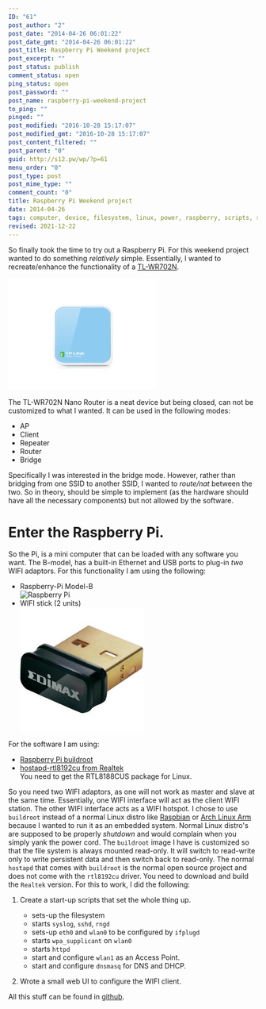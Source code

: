 ```yaml
---
ID: "61"
post_author: "2"
post_date: "2014-04-26 06:01:22"
post_date_gmt: "2014-04-26 06:01:22"
post_title: Raspberry Pi Weekend project
post_excerpt: ""
post_status: publish
comment_status: open
ping_status: open
post_password: ""
post_name: raspberry-pi-weekend-project
to_ping: ""
pinged: ""
post_modified: "2016-10-28 15:17:07"
post_modified_gmt: "2016-10-28 15:17:07"
post_content_filtered: ""
post_parent: "0"
guid: http://s12.pw/wp/?p=61
menu_order: "0"
post_type: post
post_mime_type: ""
comment_count: "0"
title: Raspberry Pi Weekend project
date: 2014-04-26
tags: computer, device, filesystem, linux, power, raspberry, scripts, software
revised: 2021-12-22
---
```


So finally took the time to try out a Raspberry Pi. For this weekend project wanted to do something _relatively_ simple.
Essentially, I wanted to recreate/enhance the functionality of a
[TL-WR702N](http://www.tp-link.com/en/products/details/?model=TL-WR702N).

![tl-wr702n-01](/images/2014/TL-WR720N-01.jpg)

The TL-WR702N Nano Router is a neat device but being closed, can not be customized to what I wanted. It can be used in
the following modes:

*   AP
*   Client
*   Repeater
*   Router
*   Bridge

Specifically I was interested in the bridge mode. However, rather
than bridging from one SSID to another SSID, I wanted to _route/nat_
between the two. So in theory, should be simple to implement (as the
hardware should have all the necessary components) but not allowed by
the software.

Enter the Raspberry Pi.
=======================

So the Pi, is a mini computer that can be loaded with any software you want. The B-model, has a built-in Ethernet and USB ports to plug-in _two_ WIFI adaptors. For this functionality I am using the following:

*   Raspberry-Pi Model-B  
    ![Raspberry Pi](https://upload.wikimedia.org/wikipedia/commons/thumb/6/6f/Raspberry_Pi_B%2B_top.jpg/300px-Raspberry_Pi_B%2B_top.jpg)
*   WIFI stick (2 units)  
    ![WIFI](/images/2014/993655_LB_00_FB.EPS_250.jpg)

For the software I am using:

*   [Raspberry Pi buildroot](https://github.com/gamaral/rpi-buildroot)
*   [hostapd-rtl8192cu from Realtek](http://www.realtek.com.tw/downloads/downloadsView.aspx?Langid=1&PNid=21&PFid=48&Level=5&Conn=4&DownTypeID=3&GetDown=false&Downloads=true)  
    You need to get the RTL8188CUS package for Linux.

So you need two WIFI adaptors, as one will not work as master and slave at the same time. Essentially, one WIFI interface will act as the client WIFI station. The other WIFI interface acts as a WIFI hotspot. I chose to use `buildroot` instead of a normal Linux distro like [Raspbian](http://www.raspbian.org/) or [Arch Linux Arm](http://archlinuxarm.org/platforms/armv6/raspberry-pi) because I wanted to run it as an embedded system. Normal Linux distro's are supposed to be properly _shutdown_ and would complain when you simply yank the power cord. The `buildroot` image I have is customized so that the file system is always mounted read-only. It will switch to read-write only to write persistent data and then switch back to read-only. The normal `hostapd` that comes with `buildroot` is the normal open source project and does not come with the `rtl8192cu` driver. You need to download and build the `Realtek` version. For this to work, I did the following:

1.  Create a start-up scripts that set the whole thing up.
    
    *   sets-up the filesystem
    *   starts `syslog`, `sshd`, `rngd`
    *   sets-up `eth0` and `wlan0` to be configured by `ifplugd`
    *   starts `wpa_supplicant` on `wlan0`
    *   starts `httpd`
    *   start and configure `wlan1` as an Access Point.
    *   start and configure `dnsmasq` for DNS and DHCP.
2.  Wrote a small web UI to configure the WIFI client.

All this stuff can be found in [github](https://github.com/alejandroliu/harpy).
